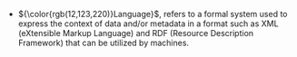  *  ${\color{rgb(12,123,220)}Language}$, refers to a formal system used to express the context of data and/or metadata in a format such as XML (eXtensible Markup Language) and RDF (Resource Description Framework) that can be utilized by machines.
